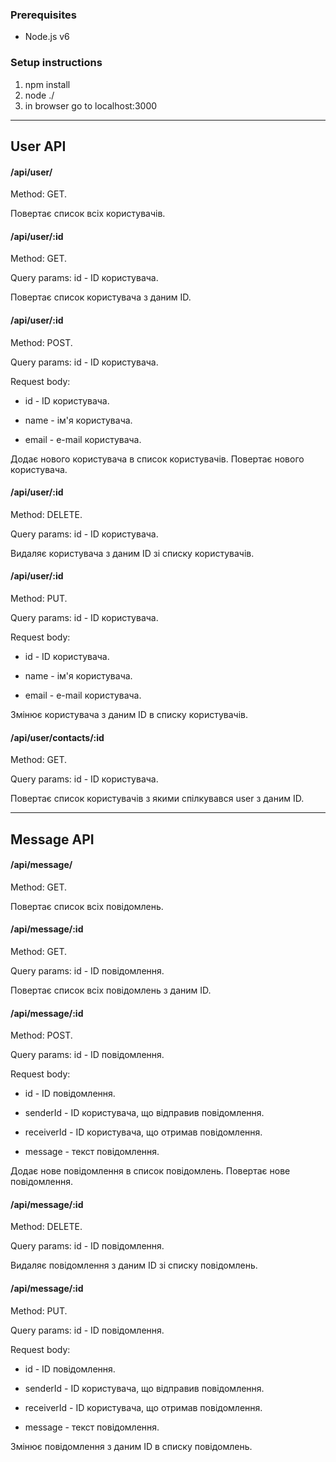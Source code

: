 ### Prerequisites
- Node.js v6

### Setup instructions
1. npm install
1. node ./
1. in browser go to localhost:3000

***

## User API


#### /api/user/
Method: GET.

Повертає список всіх користувачів.

#### /api/user/:id
Method: GET.

Query params: id - ID користувачa.

Повертає список користувача з даним ID.

#### /api/user/:id
Method: POST.

Query params: id - ID користувачa.

Request body: 
- id - ID користувачa.

- name - ім'я користувачa.
	      
- email - e-mail користувачa.
	      
Додає нового користувача в список користувачів. Повертає нового користувача.

#### /api/user/:id
Method: DELETE.

Query params: id - ID користувачa.

Видаляє користувача з даним ID зі списку користувачів.

#### /api/user/:id
Method: PUT.

Query params: id - ID користувачa.

Request body: 
- id - ID користувачa.

- name - ім'я користувачa.
	      
- email - e-mail користувачa.
	      
Змінює користувача з даним ID в списку користувачів.

#### /api/user/contacts/:id
Method: GET.

Query params: id - ID користувачa.

Повертає список користувачів з якими спілкувався user з даним ID.

***

## Message API


#### /api/message/
Method: GET.

Повертає список всіх повідомлень.

#### /api/message/:id
Method: GET.

Query params: id - ID повідомлення.

Повертає список всіх повідомлень з даним ID.

#### /api/message/:id
Method: POST. 

Query params: id - ID повідомлення.

Request body: 
- id - ID повідомлення.

- senderId - ID користувачa, що відправив повідомлення.
	      
- receiverId - ID користувачa, що отримав повідомлення.
	      
- message - текст повідомлення.
	      
Додає нове повідомлення в список повідомлень. Повертає нове повідомлення.

#### /api/message/:id
Method: DELETE.

Query params: id - ID повідомлення.

Видаляє повідомлення з даним ID зі списку повідомлень.

#### /api/message/:id
Method: PUT.

Query params: id - ID повідомлення.

Request body: 
- id - ID повідомлення.

- senderId - ID користувачa, що відправив повідомлення.
	      
- receiverId - ID користувачa, що отримав повідомлення.
	      
- message - текст повідомлення.
	      
Змінює повідомлення з даним ID в списку повідомлень.
